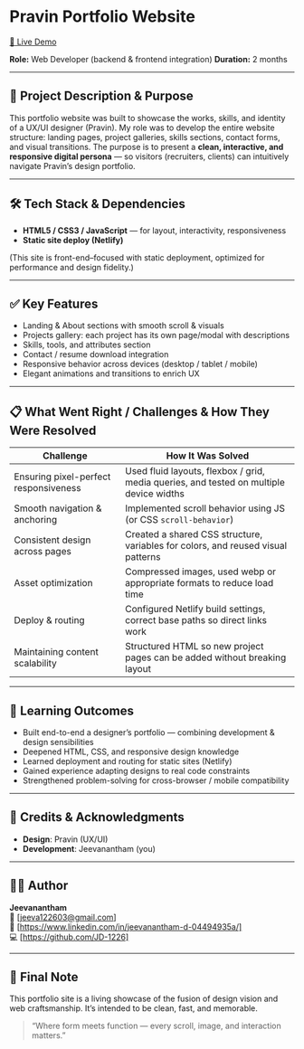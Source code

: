 # Pravin Portfolio Website

[🔗 Live Demo](http://pravin-memento.netlify.app)

**Role:** Web Developer (backend & frontend integration)
**Duration:** 2 months

---

## 🎯 Project Description & Purpose

This portfolio website was built to showcase the works, skills, and identity of a UX/UI designer (Pravin). My role was to develop the entire website structure: landing pages, project galleries, skills sections, contact forms, and visual transitions. The purpose is to present a **clean, interactive, and responsive digital persona** — so visitors (recruiters, clients) can intuitively navigate Pravin’s design portfolio.

---

## 🛠 Tech Stack & Dependencies

* **HTML5 / CSS3 / JavaScript** — for layout, interactivity, responsiveness
* **Static site deploy (Netlify)**

(This site is front-end–focused with static deployment, optimized for performance and design fidelity.)

---

## ✅ Key Features

* Landing & About sections with smooth scroll & visuals
* Projects gallery: each project has its own page/modal with descriptions
* Skills, tools, and attributes section
* Contact / resume download integration
* Responsive behavior across devices (desktop / tablet / mobile)
* Elegant animations and transitions to enrich UX

---


## 📋 What Went Right / Challenges & How They Were Resolved

| Challenge                             | How It Was Solved                                                                       |
| ------------------------------------- | --------------------------------------------------------------------------------------- |
| Ensuring pixel-perfect responsiveness | Used fluid layouts, flexbox / grid, media queries, and tested on multiple device widths |
| Smooth navigation & anchoring         | Implemented scroll behavior using JS (or CSS `scroll-behavior`)                         |
| Consistent design across pages        | Created a shared CSS structure, variables for colors, and reused visual patterns        |
| Asset optimization                    | Compressed images, used webp or appropriate formats to reduce load time                 |
| Deploy & routing                      | Configured Netlify build settings, correct base paths so direct links work              |
| Maintaining content scalability       | Structured HTML so new project pages can be added without breaking layout               |

---

## 🧠 Learning Outcomes

* Built end-to-end a designer’s portfolio — combining development & design sensibilities
* Deepened HTML, CSS, and responsive design knowledge
* Learned deployment and routing for static sites (Netlify)
* Gained experience adapting designs to real code constraints
* Strengthened problem-solving for cross-browser / mobile compatibility

---

## 👤 Credits & Acknowledgments

* **Design**: Pravin (UX/UI)
* **Development**: Jeevanantham (you)

---

## 👨‍💻 Author  
**Jeevanantham**  
📧 [jeeva122603@gmail.com]  
💼 [https://www.linkedin.com/in/jeevanantham-d-04494935a/]  
💻 [https://github.com/JD-1226]

---

## 🌟 Final Note

This portfolio site is a living showcase of the fusion of design vision and web craftsmanship. It’s intended to be clean, fast, and memorable.

> “Where form meets function — every scroll, image, and interaction matters.”
